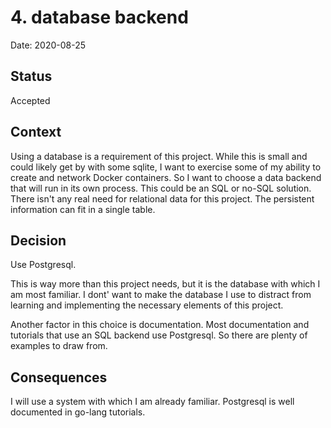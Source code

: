 # 4. database backend

Date: 2020-08-25

## Status

Accepted

## Context

Using a database is a requirement of this project. While this is small and
could likely get by with some sqlite, I want to exercise some of my ability to
create and network Docker containers. So I want to choose a data backend that
will run in its own process. This could be an SQL or no-SQL solution. There
isn't any real need for relational data for this project. The persistent
information can fit in a single table.

## Decision

Use Postgresql.

This is way more than this project needs, but it is the database with which I
am most familiar. I dont' want to make the database I use to distract from
learning and implementing the necessary elements of this project. 

Another factor in this choice is documentation. Most documentation and
tutorials that use an SQL backend use Postgresql. So there are plenty of
examples to draw from.


## Consequences

I will use a system with which I am already familiar. Postgresql is well
documented in go-lang tutorials. 
